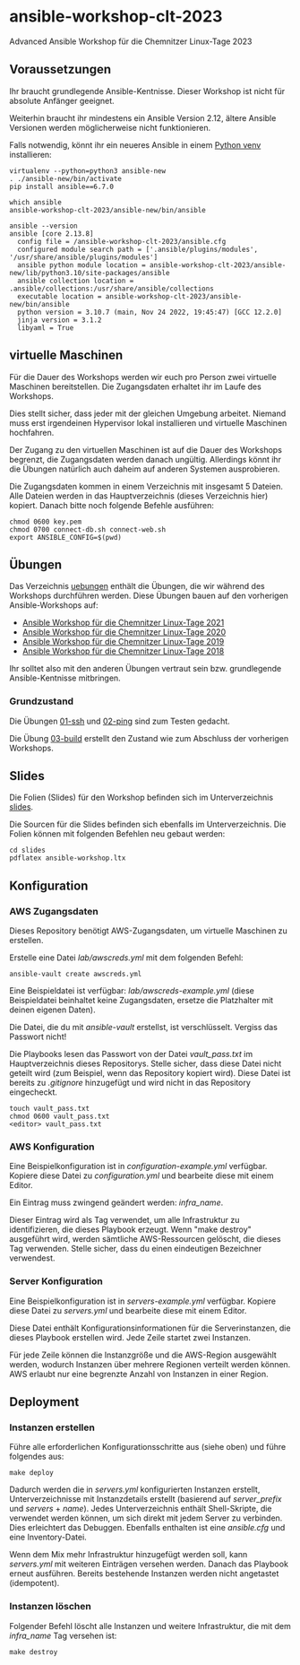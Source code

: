 # ansible-workshop-clt-2023

Advanced Ansible Workshop für die Chemnitzer Linux-Tage 2023

## Voraussetzungen

Ihr braucht grundlegende Ansible-Kentnisse. Dieser Workshop ist nicht für absolute Anfänger geeignet.

Weiterhin braucht ihr mindestens ein Ansible Version 2.12, ältere Ansible Versionen werden möglicherweise nicht funktionieren.

Falls notwendig, könnt ihr ein neueres Ansible in einem [Python venv](https://docs.python.org/3/library/venv.html) installieren:

```
virtualenv --python=python3 ansible-new
. ./ansible-new/bin/activate
pip install ansible==6.7.0

which ansible
ansible-workshop-clt-2023/ansible-new/bin/ansible

ansible --version
ansible [core 2.13.8]
  config file = /ansible-workshop-clt-2023/ansible.cfg
  configured module search path = ['.ansible/plugins/modules', '/usr/share/ansible/plugins/modules']
  ansible python module location = ansible-workshop-clt-2023/ansible-new/lib/python3.10/site-packages/ansible
  ansible collection location = .ansible/collections:/usr/share/ansible/collections
  executable location = ansible-workshop-clt-2023/ansible-new/bin/ansible
  python version = 3.10.7 (main, Nov 24 2022, 19:45:47) [GCC 12.2.0]
  jinja version = 3.1.2
  libyaml = True
```

## virtuelle Maschinen

Für die Dauer des Workshops werden wir euch pro Person zwei virtuelle Maschinen bereitstellen. Die Zugangsdaten erhaltet ihr im Laufe des Workshops.

Dies stellt sicher, dass jeder mit der gleichen Umgebung arbeitet. Niemand muss erst irgendeinen Hypervisor lokal installieren und virtuelle Maschinen hochfahren.

Der Zugang zu den virtuellen Maschinen ist auf die Dauer des Workshops begrenzt, die Zugangsdaten werden danach ungültig. Allerdings könnt ihr die Übungen natürlich auch daheim auf anderen Systemen ausprobieren.

Die Zugangsdaten kommen in einem Verzeichnis mit insgesamt 5 Dateien. Alle Dateien werden in das Hauptverzeichnis (dieses Verzeichnis hier) kopiert. Danach bitte noch folgende Befehle ausführen:

```
chmod 0600 key.pem
chmod 0700 connect-db.sh connect-web.sh
export ANSIBLE_CONFIG=$(pwd)
```

## Übungen

Das Verzeichnis [uebungen](./uebungen/) enthält die Übungen, die wir während des
Workshops durchführen werden. Diese Übungen bauen auf den vorherigen Ansible-Workshops auf:

* [Ansible Workshop für die Chemnitzer Linux-Tage 2021](https://github.com/andreasscherbaum/ansible-workshop-clt-2021)
* [Ansible Workshop für die Chemnitzer Linux-Tage 2020](https://github.com/andreasscherbaum/ansible-workshop-clt-2020)
* [Ansible Workshop für die Chemnitzer Linux-Tage 2019](https://github.com/andreasscherbaum/ansible-workshop-clt-2019)
* [Ansible Workshop für die Chemnitzer Linux-Tage 2018](https://github.com/andreasscherbaum/ansible-workshop-clt-2018)

Ihr solltet also mit den anderen Übungen vertraut sein bzw. grundlegende Ansible-Kentnisse mitbringen.

### Grundzustand

Die Übungen [01-ssh](uebungen/01-ssh) und [02-ping](uebungen/02-ping) sind zum Testen gedacht.

Die Übung [03-build](uebungen/03-build) erstellt den Zustand wie zum Abschluss der vorherigen Workshops.


## Slides

Die Folien (Slides) für den Workshop befinden sich im Unterverzeichnis [slides](slides/ansible-workshop.pdf).

Die Sourcen für die Slides befinden sich ebenfalls im Unterverzeichnis. Die Folien können mit folgenden Befehlen neu gebaut werden:

```
cd slides
pdflatex ansible-workshop.ltx
```


## Konfiguration

### AWS Zugangsdaten

Dieses Repository benötigt AWS-Zugangsdaten, um virtuelle Maschinen zu erstellen.

Erstelle eine Datei _lab/awscreds.yml_ mit dem folgenden Befehl:

```
ansible-vault create awscreds.yml
```

Eine Beispieldatei ist verfügbar: _lab/awscreds-example.yml_ (diese Beispieldatei beinhaltet keine Zugangsdaten, ersetze die Platzhalter mit deinen eigenen Daten).

Die Datei, die du mit _ansible-vault_ erstellst, ist verschlüsselt. Vergiss das Passwort nicht!

Die Playbooks lesen das Passwort von der Datei _vault_pass.txt_ im Hauptverzeichnis dieses Repositorys. Stelle sicher, dass diese Datei nicht geteilt wird (zum Beispiel, wenn das Repository kopiert wird). Diese Datei ist bereits zu _.gitignore_ hinzugefügt und wird nicht in das Repository eingecheckt.

```
touch vault_pass.txt
chmod 0600 vault_pass.txt
<editor> vault_pass.txt
```


### AWS Konfiguration

Eine Beispielkonfiguration ist in _configuration-example.yml_ verfügbar. Kopiere diese Datei zu _configuration.yml_ und bearbeite diese mit einem Editor.

Ein Eintrag muss zwingend geändert werden: _infra_name_.

Dieser Eintrag wird als Tag verwendet, um alle Infrastruktur zu identifizieren, die dieses Playbook erzeugt. Wenn "make destroy" ausgeführt wird, werden sämtliche AWS-Ressourcen gelöscht, die dieses Tag verwenden. Stelle sicher, dass du einen eindeutigen Bezeichner verwendest.


### Server Konfiguration

Eine Beispielkonfiguration ist in _servers-example.yml_ verfügbar. Kopiere diese Datei zu _servers.yml_ und bearbeite diese mit einem Editor.

Diese Datei enthält Konfigurationsinformationen für die Serverinstanzen, die dieses Playbook erstellen wird. Jede Zeile startet zwei Instanzen.

Für jede Zeile können die Instanzgröße und die AWS-Region ausgewählt werden, wodurch Instanzen über mehrere Regionen verteilt werden können. AWS erlaubt nur eine begrenzte Anzahl von Instanzen in einer Region.


## Deployment

### Instanzen erstellen

Führe alle erforderlichen Konfigurationsschritte aus (siehe oben) und führe folgendes aus:

```
make deploy
```

Dadurch werden die in _servers.yml_ konfigurierten Instanzen erstellt, Unterverzeichnisse mit Instanzdetails erstellt (basierend auf _server_prefix_ und _servers_ + _name_). Jedes Unterverzeichnis enthält Shell-Skripte, die verwendet werden können, um sich direkt mit jedem Server zu verbinden. Dies erleichtert das Debuggen. Ebenfalls enthalten ist eine _ansible.cfg_ und eine Inventory-Datei.

Wenn dem Mix mehr Infrastruktur hinzugefügt werden soll, kann _servers.yml_ mit weiteren Einträgen versehen werden. Danach das Playbook erneut ausführen. Bereits bestehende Instanzen werden nicht angetastet (idempotent).

### Instanzen löschen

Folgender Befehl löscht alle Instanzen und weitere Infrastruktur, die mit dem _infra_name_ Tag versehen ist:

```
make destroy
```
